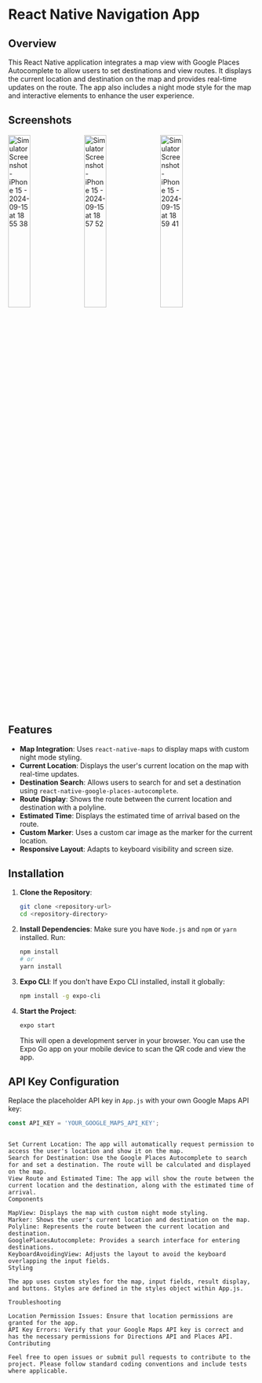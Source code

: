 # React Native Navigation App

## Overview

This React Native application integrates a map view with Google Places Autocomplete to allow users to set destinations and view routes. It displays the current location and destination on the map and provides real-time updates on the route. The app also includes a night mode style for the map and interactive elements to enhance the user experience.

## Screenshots

  <img src="https://github.com/user-attachments/assets/bbb6a19b-ca44-47fe-bd6d-92423e511486" alt="Simulator Screenshot - iPhone 15 - 2024-09-15 at 18 55 38" width="30%" />
  <img src="https://github.com/user-attachments/assets/2dd4d4aa-d828-4e54-8ec7-f5d1d4ccc94a" alt="Simulator Screenshot - iPhone 15 - 2024-09-15 at 18 57 52" width="30%" />
  <img src="https://github.com/user-attachments/assets/c7b8afdf-57db-4a9e-b81f-0c74b3278c45" alt="Simulator Screenshot - iPhone 15 - 2024-09-15 at 18 59 41" width="30%" />

## Features

- **Map Integration**: Uses `react-native-maps` to display maps with custom night mode styling.
- **Current Location**: Displays the user's current location on the map with real-time updates.
- **Destination Search**: Allows users to search for and set a destination using `react-native-google-places-autocomplete`.
- **Route Display**: Shows the route between the current location and destination with a polyline.
- **Estimated Time**: Displays the estimated time of arrival based on the route.
- **Custom Marker**: Uses a custom car image as the marker for the current location.
- **Responsive Layout**: Adapts to keyboard visibility and screen size.

## Installation

1. **Clone the Repository**:
    ```bash
    git clone <repository-url>
    cd <repository-directory>
    ```

2. **Install Dependencies**:
    Make sure you have `Node.js` and `npm` or `yarn` installed. Run:
    ```bash
    npm install
    # or
    yarn install
    ```

3. **Expo CLI**:
    If you don't have Expo CLI installed, install it globally:
    ```bash
    npm install -g expo-cli
    ```

4. **Start the Project**:
    ```bash
    expo start
    ```
    This will open a development server in your browser. You can use the Expo Go app on your mobile device to scan the QR code and view the app.

## API Key Configuration

Replace the placeholder API key in `App.js` with your own Google Maps API key:
```javascript
const API_KEY = 'YOUR_GOOGLE_MAPS_API_KEY';

```


```Usage

Set Current Location: The app will automatically request permission to access the user's location and show it on the map.
Search for Destination: Use the Google Places Autocomplete to search for and set a destination. The route will be calculated and displayed on the map.
View Route and Estimated Time: The app will show the route between the current location and the destination, along with the estimated time of arrival.
Components

MapView: Displays the map with custom night mode styling.
Marker: Shows the user's current location and destination on the map.
Polyline: Represents the route between the current location and destination.
GooglePlacesAutocomplete: Provides a search interface for entering destinations.
KeyboardAvoidingView: Adjusts the layout to avoid the keyboard overlapping the input fields.
Styling

The app uses custom styles for the map, input fields, result display, and buttons. Styles are defined in the styles object within App.js.

Troubleshooting

Location Permission Issues: Ensure that location permissions are granted for the app.
API Key Errors: Verify that your Google Maps API key is correct and has the necessary permissions for Directions API and Places API.
Contributing

Feel free to open issues or submit pull requests to contribute to the project. Please follow standard coding conventions and include tests where applicable.
